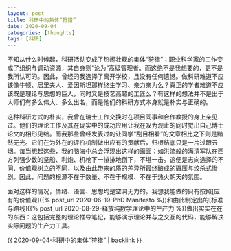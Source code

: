```yaml
---
layout: post
title: 科研中的集体“狩猎”
date: 2020-09-04
categories: [thoughts]
tags: [科研]
---
```


不知从什么时候起，科研活动变成了热闹壮观的集体“狩猎”；职业科学家的工作变成了组织与调动资源，其自身则“沦为”高级管理者。而这绝不是我想要的，更不是我所认可的。因此，曾经的我选择了离开学校，且没有任何遗憾。做科研难道不应该像牛顿、居里夫人、爱因斯坦那样终生学习、亲力亲为么？真正的学者难道不应该既是理论与思想的巨人，同时又是技艺高超的工匠么？有这样的想法并不是出于大师们有多么伟大、多么出名，而是他们的科研方式本身就是朴实与正确的。

这种科研方式的朴实，我曾在瑞士工作交换时在项目同事和合作教授的身上亲见过。他们的理论工作及其在现实中的成功应用让我在叹为观止的同时觉出自己博士论文的相形见绌。而我那些曾经发表过的让同学“刮目相看”的文章相比之下则是黯然无光。它们在为外在的评价机制做出应有的贡献后，归根结底只是一片过眼云烟。每当想起这些，我的脑海中总会浮现出这样的画面：如洪流般的满清军队在西方列强少数的坚船、利炮、机枪下一排排地倒下，不堪一击。这便是志向选择的不同、价值观树立的不同，以及由此带来的质的差异所最终酿成的碾压与绞杀式惨剧。因此，问题的根源不在于数量、不在于规模、不在于热火朝天的氛围。

面对这样的情况，情绪、语言、思想均是空洞无力的。我想我能做的只有按照[应有的价值观]({% post_url 2020-06-19-PhD Manifesto %})和由此制定出的[标准与路线]({% post_url 2020-08-29-释放纯数学理论中的生产力 %})做出实实在在的东西：这包括完整的理论推导笔记，能够演示理论并与之交互的代码，能够解决实际问题的生产力工具。

{{ 2020-09-04-科研中的集体“狩猎” | backlink }}
